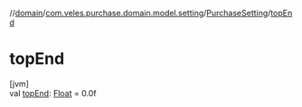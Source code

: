 //[domain](../../../index.md)/[com.veles.purchase.domain.model.setting](../index.md)/[PurchaseSetting](index.md)/[topEnd](top-end.md)

# topEnd

[jvm]\
val [topEnd](top-end.md): [Float](https://kotlinlang.org/api/latest/jvm/stdlib/kotlin/-float/index.html) = 0.0f
